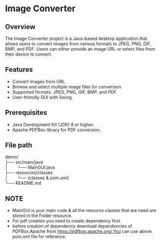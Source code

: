 # Image Converter

## Overview
The Image Converter project is a Java-based desktop application that allows users to convert images from various formats to JPEG, PNG, GIF, BMP, and PDF. Users can either provide an image URL or select files from their device to convert.

## Features
- Convert images from URL.
- Browse and select multiple image files for conversion.
- Supported formats: JPEG, PNG, GIF, BMP, and PDF.
- User-friendly GUI with Swing.

## Prerequisites
- Java Development Kit (JDK) 8 or higher.
- Apache PDFBox library for PDF conversion.

## File path

demo/<br>
├── src/main/java<br>
│&nbsp;&nbsp;&nbsp;&nbsp;&nbsp;&nbsp;&nbsp;&nbsp;└── MainGUI.java<br>
├── resources/classes<br>
│&nbsp;&nbsp;&nbsp;&nbsp;&nbsp;&nbsp;&nbsp;&nbsp;└── (classes & pom.xml)<br>
└── README.md

## NOTE
- MainGUI is your main code & all the resource classes that are need are stored in the Folder resource.
- For pdf creation you need to create dependency first.
- before creation of dependency download dependencies of PDFBox.Apache from https://pdfbox.apache.org/.You can use above pom.xml file for reference. 

